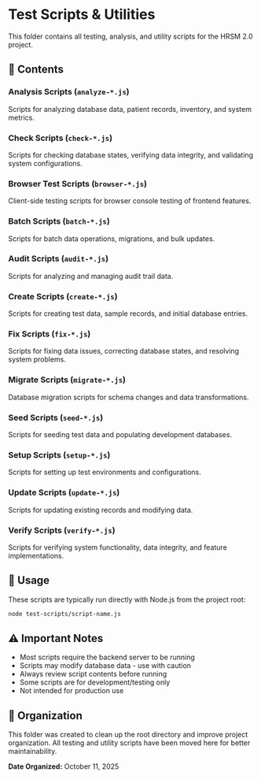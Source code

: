 # Test Scripts & Utilities

This folder contains all testing, analysis, and utility scripts for the HRSM 2.0 project.

## 📁 Contents

### Analysis Scripts (`analyze-*.js`)
Scripts for analyzing database data, patient records, inventory, and system metrics.

### Check Scripts (`check-*.js`)
Scripts for checking database states, verifying data integrity, and validating system configurations.

### Browser Test Scripts (`browser-*.js`)
Client-side testing scripts for browser console testing of frontend features.

### Batch Scripts (`batch-*.js`)
Scripts for batch data operations, migrations, and bulk updates.

### Audit Scripts (`audit-*.js`)
Scripts for analyzing and managing audit trail data.

### Create Scripts (`create-*.js`)
Scripts for creating test data, sample records, and initial database entries.

### Fix Scripts (`fix-*.js`)
Scripts for fixing data issues, correcting database states, and resolving system problems.

### Migrate Scripts (`migrate-*.js`)
Database migration scripts for schema changes and data transformations.

### Seed Scripts (`seed-*.js`)
Scripts for seeding test data and populating development databases.

### Setup Scripts (`setup-*.js`)
Scripts for setting up test environments and configurations.

### Update Scripts (`update-*.js`)
Scripts for updating existing records and modifying data.

### Verify Scripts (`verify-*.js`)
Scripts for verifying system functionality, data integrity, and feature implementations.

## 🚀 Usage

These scripts are typically run directly with Node.js from the project root:

```bash
node test-scripts/script-name.js
```

## ⚠️ Important Notes

- Most scripts require the backend server to be running
- Scripts may modify database data - use with caution
- Always review script contents before running
- Some scripts are for development/testing only
- Not intended for production use

## 📝 Organization

This folder was created to clean up the root directory and improve project organization.
All testing and utility scripts have been moved here for better maintainability.

**Date Organized:** October 11, 2025
